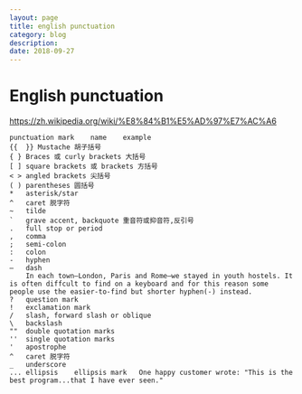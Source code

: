 ```yaml
---
layout: page
title: english punctuation
category: blog
description: 
date: 2018-09-27
---
```

# English punctuation
https://zh.wikipedia.org/wiki/%E8%84%B1%E5%AD%97%E7%AC%A6

	punctuation mark	name	example
    {{  }} Mustache 胡子括号
    { } Braces 或 curly brackets 大括号
    [ ] square brackets 或 brackets 方括号
    < > angled brackets 尖括号
    ( ) parentheses 圆括号 ​​​​
    *   asterisk/star
	^	caret 脱字符
	~	tilde
	`	grave accent, backquote 重音符或抑音符,反引号
	.	full stop or period
	, 	comma
	;	semi-colon
	:	colon
	-	hyphen
	—	dash
		In each town—London, Paris and Rome—we stayed in youth hostels. It is often diffcult to find on a keyboard and for this reason some people use the easier-to-find but shorter hyphen(-) instead.
	?	question mark
	!	exclamation mark
	/	slash, forward slash or oblique
	\ 	backslash
	""	double quotation marks
	''	single quotation marks
	'	apostrophe
	^	caret 脱字符
	_	underscore
	...	ellipsis	ellipsis mark	One happy customer wrote: "This is the best program...that I have ever seen."